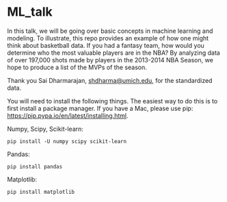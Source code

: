 # ML_talk

In this talk, we will be going over basic concepts in machine learning and modeling. To illustrate, this repo provides an example of how one might think about basketball data. If you had a fantasy team, how would you determine who the most valuable players are in the NBA? By analyzing data of over 197,000 shots made by players in the 2013-2014 NBA Season, we hope to produce a list of the MVPs of the season. 

Thank you Sai Dharmarajan, shdharma@umich.edu, for the standardized data. 

You will need to install the following things. The easiest way to do this is to first install a package manager. 
If you have a Mac, please use pip: https://pip.pypa.io/en/latest/installing.html.

Numpy, Scipy, Scikit-learn: 
```
pip install -U numpy scipy scikit-learn
```
Pandas:
```
pip install pandas
```
Matplotlib: 
```
pip install matplotlib
```

